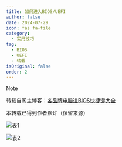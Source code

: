 ```yaml
---
title: 如何进入BIOS/UEFI
author: false
date: 2024-07-29
icon: fas fa-file
category:
  - 实用技巧
tag:
  - BIOS
  - UEFI
  - 转载
isOriginal: false
order: 2
---
```


> [!note]
> 转载自阁主博客：[各品牌电脑进BIOS快捷键大全](https://www.mainblog.cn/66.html)
>
> 本转载已得到作者默许（保留来源）

![表1](https://pic.imgdb.cn/item/66b70df2d9c307b7e98e4679.jpg)

![表2](https://pic.imgdb.cn/item/66b70df9d9c307b7e98e4cc0.jpg)
